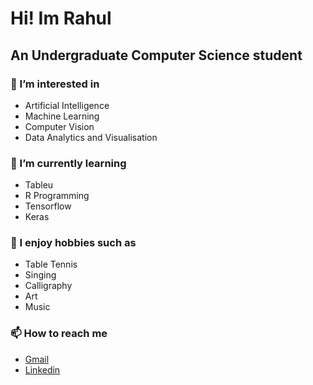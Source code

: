 # Hi! Im Rahul 
## An Undergraduate Computer Science student
### 👀 I’m interested in
- Artificial Intelligence
- Machine Learning
- Computer Vision
- Data Analytics and Visualisation
### 🌱 I’m currently learning
- Tableu
- R Programming
- Tensorflow
- Keras
### 🏓 I enjoy hobbies such as
- Table Tennis
- Singing
- Calligraphy
- Art
- Music
### 📫 How to reach me 
- [Gmail](rahulmatade21@gmail.com)
- [Linkedin](www.linkedin.com/in/rahul-matade)


<!---
rahulmatade/rahulmatade is a ✨ special ✨ repository because its `README.md` (this file) appears on your GitHub profile.
You can click the Preview link to take a look at your changes.
--->
